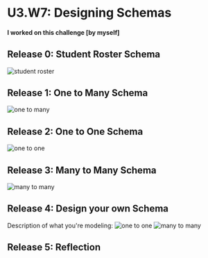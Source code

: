 # U3.W7: Designing Schemas


#### I worked on this challenge [by myself]


## Release 0: Student Roster Schema
![student roster](http://i.imgur.com/vqqsL7Y)


## Release 1: One to Many Schema
![one to many](http://i.imgur.com/ihk5naS)


## Release 2: One to One Schema
![one to one](http://i.imgur.com/AoA3Gkk)


## Release 3: Many to Many Schema
![many to many](http://i.imgur.com/Loh6Saq)


## Release 4: Design your own Schema
Description of what you're modeling: 
![one to one](http://i.imgur.com/QLVkzhF)
![many to many](http://i.imgur.com/lp1lDTh)

## Release 5: Reflection
<!-- 
Still getting familiar with keys. I think that was the weirdest part of this challenge for me. 
I attempted to connect various fields to one another but, could never make it work without 
assigning a foreign key. Otherwise, this was rather simple. I hope I got the markdown right 
for displaying these images!!!  -->